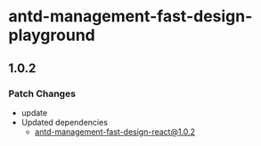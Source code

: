 # antd-management-fast-design-playground

## 1.0.2

### Patch Changes

- update
- Updated dependencies
  - antd-management-fast-design-react@1.0.2
